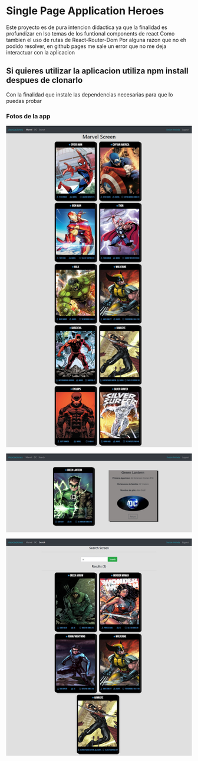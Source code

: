 # Single Page Application Heroes
Este proyecto es de pura intencion didactica ya que la finalidad es profundizar en lso temas de los funtional components de react
Como tambien el uso de rutas de React-Router-Dom
Por alguna razon que no eh podido resolver, en github pages me sale un error que no me deja interactuar con la aplicacion

## Si quieres utilizar la aplicacion utiliza npm install despues de clonarlo
Con la finalidad que instale las dependencias necesarias para que lo puedas probar

### Fotos de la app

![DC-Universe](https://github.com/JILSE7/SPA-Heroes-React/blob/master/app-imgs/Captura%20web_11-4-2021_20266_localhost.jpeg?raw=true) 

![Search-Screen-for-id](https://github.com/JILSE7/SPA-Heroes-React/blob/master/app-imgs/Captura%20web_11-4-2021_202827_localhost.jpeg) 

![Search-Screen](https://github.com/JILSE7/SPA-Heroes-React/blob/master/app-imgs/Captura%20web_11-4-2021_202729_localhost.jpeg) 




